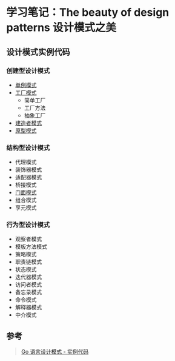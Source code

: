 # 学习笔记：The beauty of design patterns 设计模式之美

## 设计模式实例代码

### 创建型设计模式

- [单例模式](./singleton/README.md)
- [工厂模式](./factory/README.md)
  - 简单工厂
  - 工厂方法
  - 抽象工厂
- [建造者模式](./builder/README.md)
- [原型模式](./prototype/README.md)

### 结构型设计模式

- 代理模式
- 装饰器模式
- 适配器模式
- 桥接模式
- [门面模式](./facade/README.md)
- 组合模式
- 享元模式

### 行为型设计模式

- 观察者模式
- 模板方法模式
- 策略模式
- 职责链模式
- 状态模式
- 迭代器模式
- 访问者模式
- 备忘录模式
- 命令模式
- 解释器模式
- 中介模式

## 参考

> [Go 语言设计模式 - 实例代码][0]

[0]: https://github.com/senghoo/golang-design-pattern '设计模式 Go 实例 - 《研磨设计模式》学习笔记'
